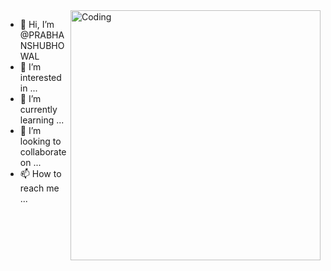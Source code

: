 <img align="right" alt="Coding" width="400" src="https://cdn.dribbble.com/users/1162077/screenshots/3848914/programmer.gif">

- 👋 Hi, I’m @PRABHANSHUBHOWAL
- 👀 I’m interested in ...
- 🌱 I’m currently learning ...
- 💞️ I’m looking to collaborate on ...
- 📫 How to reach me ...

<!---
PRABHANSHUBHOWAL/PRABHANSHUBHOWAL is a ✨ special ✨ repository because its `README.md` (this file) appears on your GitHub profile.
You can click the Preview link to take a look at your changes.
--->
